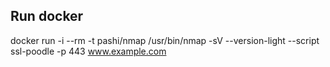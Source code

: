 Run docker
----------

docker run -i --rm -t pashi/nmap /usr/bin/nmap -sV --version-light --script ssl-poodle -p 443 www.example.com
